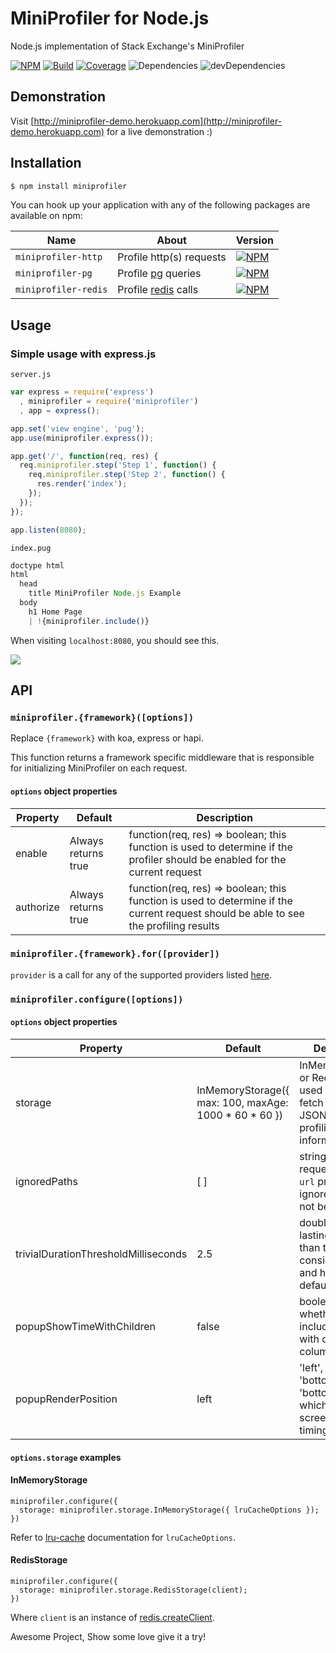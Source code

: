 # MiniProfiler for Node.js

Node.js implementation of Stack Exchange's MiniProfiler

[![NPM](https://img.shields.io/npm/v/miniprofiler.svg)](https://www.npmjs.com/package/miniprofiler)
[![Build](https://travis-ci.org/MiniProfiler/node.svg?branch=master)](https://travis-ci.org/MiniProfiler/node)
[![Coverage](https://coveralls.io/repos/github/MiniProfiler/node/badge.svg?branch=master)](https://coveralls.io/github/MiniProfiler/node?branch=master)
![Dependencies](https://david-dm.org/MiniProfiler/node.svg)
![devDependencies](https://david-dm.org/MiniProfiler/node/dev-status.svg#info=devDependencies)

## Demonstration

Visit [http://miniprofiler-demo.herokuapp.com](http://miniprofiler-demo.herokuapp.com) for a live demonstration :)

## Installation

```bash
$ npm install miniprofiler
```

You can hook up your application with any of the following packages are available on npm:

| Name      | About     | Version   |
|-----------|-----------|-----------|
| `miniprofiler-http` | Profile http(s) requests | [![NPM](https://img.shields.io/npm/v/miniprofiler-http.svg)](https://www.npmjs.com/package/miniprofiler-http) |
| `miniprofiler-pg` | Profile [pg](https://www.npmjs.com/package/pg) queries | [![NPM](https://img.shields.io/npm/v/miniprofiler-pg.svg)](https://www.npmjs.com/package/miniprofiler-pg) |
| `miniprofiler-redis`| Profile [redis](https://www.npmjs.com/package/redis) calls | [![NPM](https://img.shields.io/npm/v/miniprofiler-redis.svg)](https://www.npmjs.com/package/miniprofiler-redis) |

## Usage

### Simple usage with express.js

`server.js`

```javascript
var express = require('express')
  , miniprofiler = require('miniprofiler')
  , app = express();

app.set('view engine', 'pug');
app.use(miniprofiler.express());

app.get('/', function(req, res) {
  req.miniprofiler.step('Step 1', function() {
    req.miniprofiler.step('Step 2', function() {
      res.render('index');
    });
  });
});

app.listen(8080);
```

`index.pug`

```javascript
doctype html
html
  head
    title MiniProfiler Node.js Example
  body
    h1 Home Page
    | !{miniprofiler.include()}
```

When visiting `localhost:8080`, you should see this.

![](/examples/images/example0.png)

## API

### `miniprofiler.{framework}([options])`

Replace `{framework}` with koa, express or hapi.

This function returns a framework specific middleware that is responsible for initializing MiniProfiler on each request.

#### `options` object properties
| Property  | Default   | Description |
|-----------|-----------|-------------|
| enable    | Always returns true | function(req, res) => boolean; this function is used to determine if the profiler should be enabled for the current request |
| authorize | Always returns true | function(req, res) => boolean; this function is used to determine if the current request should be able to see the profiling results |

### `miniprofiler.{framework}.for([provider])`

`provider` is a call for any of the supported providers listed [here](#installation).

### `miniprofiler.configure([options])`

#### `options` object properties
| Property  | Default   | Description |
|-----------|-----------|-------------|
| storage   | InMemoryStorage({ max: 100, maxAge: 1000 \* 60 \* 60 }) | InMemoryStorage or RedisStorage; used to store or fetch a string JSON blob of profiling information |
| ignoredPaths | [ ] | string array ; any request whose `url` property is in ignoredPaths will not be profiled |
| trivialDurationThresholdMilliseconds | 2.5 | double ; any step lasting longer than this will be considered trivial, and hidden by default |
| popupShowTimeWithChildren | false | boolean ; whether or not to include the "time with children" column |
| popupRenderPosition       | left  | 'left', 'right', 'bottomLeft' or 'bottomRight' ; which side of the screen to display timings on |

#### `options.storage` examples

#### InMemoryStorage

```
miniprofiler.configure({
  storage: miniprofiler.storage.InMemoryStorage({ lruCacheOptions });
})
```

Refer to [lru-cache](https://www.npmjs.com/package/lru-cache) documentation for `lruCacheOptions`.

#### RedisStorage

```
miniprofiler.configure({
  storage: miniprofiler.storage.RedisStorage(client);
})
```

Where `client` is an instance of [redis.createClient](https://www.npmjs.com/package/redis).


Awesome Project, Show some love give it a try!
